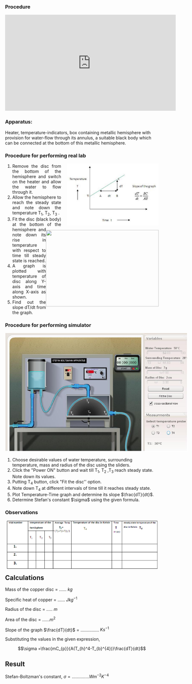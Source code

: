 ### Procedure


<iframe width="560" height="315" src="https://www.youtube.com/embed/onGuJZS8-Sc" frameborder="0" allow="autoplay; encrypted-media" allowfullscreen></iframe>


### Apparatus:
 
Heater, temperature-indicators, box containing metallic hemisphere with provision for water-flow through its annulus, a suitable black body which can be connected at the bottom of this metallic hemisphere.

### Procedure for performing real lab


<div style="float: right; margin-left: 20px;"> <img src="./images/figure4.jpg" alt="Figure 4" style="max-width: 300px; height: auto;"> <p style="text-align: center; font-size: smaller; font-style: italic;"></p> </div>


<ol>
    <li style="text-align: justify; ">Remove the disc from the bottom of the hemisphere and switch on the heater and allow the water to flow through it.<img src="/userfiles/1/image/boltzmann/boltzmann.JPG" width="0" height="0" alt=""><img src="/userfiles/1/image/boltzmann/boltzmann.JPG" width="370" height="251" align="right" alt=""></li>
    <li style="text-align: justify; ">Allow the hemisphere to reach the steady state and note down the temperature T<sub>1</sub>, T<sub>2</sub>, T<sub>3</sub> .</li>
    <li style="text-align: justify; ">Fit the disc (black body) at the bottom of the hemisphere and note down its rise in temperature with respect to time till steady state is reached.</li>
    <li style="text-align: justify; ">A graph is plotted with temperature of disc along Y-axis and time along X-axis as shown.</li>
    <li style="text-align: justify; ">Find out the slope dT/dt from the graph.</li>
</ol>


### Procedure for performing simulator


<div style="display: block; margin-left: auto; margin-right: auto; text-align: center; width: fit-content;">
<img src="./images/figure5.jpg" alt="Figure 5" style="max-width: 600px; height: auto;">
<p style="text-align: center; font-size: smaller; font-style: italic;"></p>
</div>

<ol>
    <li>Choose desirable values of water temperature, surrounding temperature, mass and radius of the disc using the sliders.</li>
    <li>Click the "Power ON" button and wait till T<sub>1</sub>, T<sub>2</sub> ,T<sub>3</sub> reach steady state. Note down its values.</li>
    <li>Putting T<sub>4</sub> button, click "Fit the disc'' option.</li>
    <li>Note down T<sub>4</sub> at different intervals of time till it reaches steady state.</li>
    <li>Plot Temperature-Time graph and determine its slope $\frac{dT}{dt}$.</li>
    <li>Determine Stefan's constant $\sigma$ using the given formula.</li>
</ol>

### Observations

<div style="float: right; margin-left: 20px;"> <img src="./images/figure6.jpg" alt="Figure 4" style="max-width: 500px; height: auto;"> <p style="text-align: center; font-size: smaller; font-style: italic;"></p> </div>

## Calculations

Mass of the copper disc  =  ...... $kg$

Specific heat of copper  =  ...... $Jkg^{-1}$

Radius of the disc  = ..... $m$

Area of the disc = ......$m^{2}$

Slope of the graph   $\frac{dT}{dt}$ = ............... $Ks^{-1}$

Substituting the values in the given expression,

$$\sigma =\frac{mC_{p}}{A(T_{h}^4-T_{b}^{4})}\frac{dT}{dt}$$

## Result
Stefan-Boltzman's constant, $\sigma = .............. Wm^{-2}K^{-4}$
